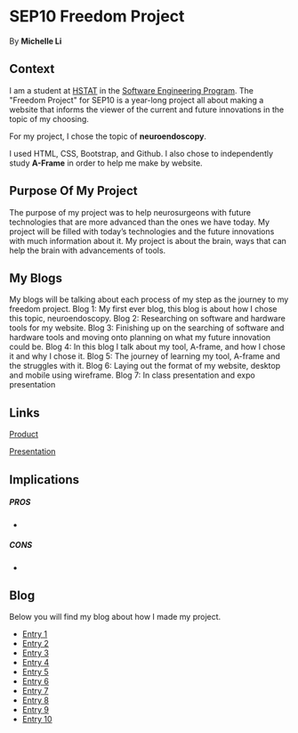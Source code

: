 # SEP10 Freedom Project
By **Michelle Li**

## Context
I am a student at [HSTAT](https://www.hstat.org/) in the [Software Engineering Program](https://hstatsep.github.io/). The "Freedom Project" for SEP10 is a year-long project all about making a website that informs the viewer of the current and future innovations in the topic of my choosing.

For my project, I chose the topic of **neuroendoscopy**. 

I used HTML, CSS, Bootstrap, and Github. I also chose to independently study **A-Frame** in order to help me make by website.

## Purpose Of My Project
The purpose of my project was to help neurosurgeons with future technologies that are more advanced than the ones we have today. My project will be filled with today’s technologies and the future innovations with much information about it. My project is about the brain, ways that can help the brain with advancements of tools.

## My Blogs
My blogs will be talking about each process of my step as the journey to my freedom project. 
Blog 1: My first ever blog, this blog is about how I chose this topic, neuroendoscopy. 
Blog 2: Researching on software and hardware tools for my website.
Blog 3: Finishing up on the searching of software and hardware tools and moving onto planning on what my future innovation could be.
Blog 4: In this blog I talk about my tool, A-frame, and how I chose it and why I chose it.
Blog 5: The journey of learning my tool, A-frame and the struggles with it.
Blog 6: Laying out the format of my website, desktop and mobile using wireframe.
Blog 7: In class presentation and expo presentation

## Links

[Product]()

[Presentation]()

## Implications
##### PROS
* 
##### CONS
* 


## Blog
Below you will find my blog about how I made my project.

* [Entry 1](blog/entry01.md)
* [Entry 2](blog/entry02.md)
* [Entry 3](blog/entry03.md)
* [Entry 4](blog/entry04.md)
* [Entry 5](blog/entry05.md)
* [Entry 6](blog/entry06.md)
* [Entry 7](blog/entry07.md)
* [Entry 8](blog/entry08.md)
* [Entry 9](blog/entry09.md)
* [Entry 10](blog/entry10.md)
